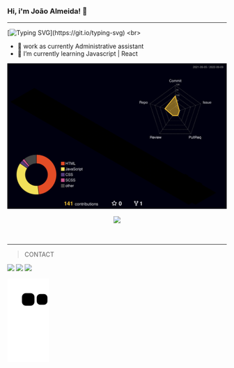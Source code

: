 ### Hi, i'm João Almeida! 👋

<hr>

[![Typing SVG](https://readme-typing-svg.herokuapp.com?font=Lobster+Two&duration=3000&color=8B30FF&background=FFFFFF00&multiline=true&width=435&height=60&lines=The+darknest+nights;produce+the+brightest+stars.)](https://git.io/typing-svg)
<br>

- 🔭 work as currently Administrative assistant
- 🌱  I’m currently learning Javascript | React

<!-- <div align="center">
  <a href="https://github.com/joaolalmeida">
  <img width="48%" src="https://github-readme-stats.vercel.app/api?username=joaolalmeida&show_icons=true&theme=aura&include_all_commits=true&count_private=true"/>
  <img width="48%" src="https://github-readme-stats.vercel.app/api/top-langs/?username=joaolalmeida&layout=compact&langs_count=7&theme=aura"/>
</div>
</div>
-->

<img src="./profile-3d-contrib/profile-night-rainbow.svg" />

<br>

<div>
<p align="center">
  <a href="https://skillicons.dev">
    <img src="https://skillicons.dev/icons?i=html,css,scss,bootstrap,js,react,nodejs,mongodb,git,github" />
  </a>
</p>
</div>

<br>
<hr>

> CONTACT

<div> 
  <a href="https://www.instagram.com/joaolalmeida20" target="_blank"><img src="https://img.shields.io/badge/-Instagram-%23E4405F?style=for-the-badge&logo=instagram&logoColor=white" target="_blank"></a>
  <a href = "mailto:joaolalmeida20@gmail.com"><img src="https://img.shields.io/badge/-Gmail-%23333?style=for-the-badge&logo=gmail&logoColor=white" target="_blank"></a>
  <a href="https://www.linkedin.com/in/joão-almeida-11a854233" target="_blank"><img src="https://img.shields.io/badge/-LinkedIn-%230077B5?style=for-the-badge&logo=linkedin&logoColor=white" target="_blank"></a> 
  
  ![Snake animation](https://github.com/joaolalmeida/joaolalmeida/blob/output/github-contribution-grid-snake.svg)
  
  </div>
  
